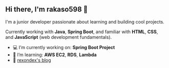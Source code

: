 ## Hi there, I'm rakaso598 👋

I'm a junior developer passionate about learning and building cool projects.  

Currently working with **Java**, **Spring Boot**, and familiar with **HTML**, **CSS**, and **JavaScript** (web development fundamentals).  

- 💻 I’m currently working on: **Spring Boot Project**  
- 🌱 I’m learning: **AWS EC2**, **RDS**, **Lambda**  
- 📝 [rexondex's blog](https://rexondex.tistory.com)  
